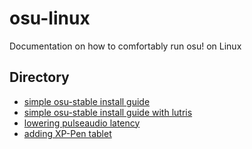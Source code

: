 # osu-linux
Documentation on how to comfortably run osu! on Linux

## Directory
+ [simple osu-stable install guide](https://github.com/Kyuunex/osu-linux/tree/main/simple-osu-stable-install.md)
+ [simple osu-stable install guide with lutris](https://github.com/Kyuunex/osu-linux/tree/main/simple-osu-stable-lutris-install-guide.md)
+ [lowering pulseaudio latency](https://github.com/Kyuunex/osu-linux/tree/main/pulseaudio-lower-latency.md)
+ [adding XP-Pen tablet](https://github.com/Kyuunex/osu-linux/tree/main/xp-pen-graphics-tablet-kde-add.md)
